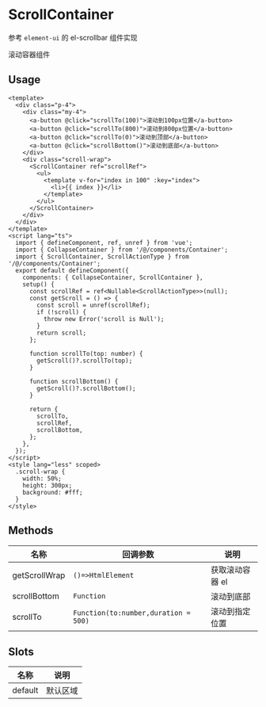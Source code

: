 # ScrollContainer

参考 `element-ui` 的 el-scrollbar 组件实现

滚动容器组件

## Usage

```vue
<template>
  <div class="p-4">
    <div class="my-4">
      <a-button @click="scrollTo(100)">滚动到100px位置</a-button>
      <a-button @click="scrollTo(800)">滚动到800px位置</a-button>
      <a-button @click="scrollTo(0)">滚动到顶部</a-button>
      <a-button @click="scrollBottom()">滚动到底部</a-button>
    </div>
    <div class="scroll-wrap">
      <ScrollContainer ref="scrollRef">
        <ul>
          <template v-for="index in 100" :key="index">
            <li>{{ index }}</li>
          </template>
        </ul>
      </ScrollContainer>
    </div>
  </div>
</template>
<script lang="ts">
  import { defineComponent, ref, unref } from 'vue';
  import { CollapseContainer } from '/@/components/Container';
  import { ScrollContainer, ScrollActionType } from '/@/components/Container';
  export default defineComponent({
    components: { CollapseContainer, ScrollContainer },
    setup() {
      const scrollRef = ref<Nullable<ScrollActionType>>(null);
      const getScroll = () => {
        const scroll = unref(scrollRef);
        if (!scroll) {
          throw new Error('scroll is Null');
        }
        return scroll;
      };

      function scrollTo(top: number) {
        getScroll()?.scrollTo(top);
      }

      function scrollBottom() {
        getScroll()?.scrollBottom();
      }

      return {
        scrollTo,
        scrollRef,
        scrollBottom,
      };
    },
  });
</script>
<style lang="less" scoped>
  .scroll-wrap {
    width: 50%;
    height: 300px;
    background: #fff;
  }
</style>
```

## Methods

| 名称          | 回调参数                             | 说明            |
| ------------- | ------------------------------------ | --------------- |
| getScrollWrap | `()=>HtmlElement`                    | 获取滚动容器 el |
| scrollBottom  | `Function`                           | 滚动到底部      |
| scrollTo      | `Function(to:number,duration = 500)` | 滚动到指定位置  |

## Slots

| 名称    | 说明     |
| ------- | -------- |
| default | 默认区域 |
